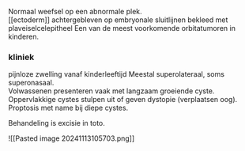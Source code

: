 Normaal weefsel op een abnormale plek.  
[[ectoderm]] achtergebleven op embryonale sluitlijnen
bekleed met plaveiselcelepitheel
Een van de meest voorkomende orbitatumoren in kinderen.
### kliniek
pijnloze zwelling vanaf kinderleeftijd
Meestal superolateraal, soms superonasaal.  
Volwassenen presenteren vaak met langzaam groeiende cyste.  
Oppervlakkige cystes stulpen uit of geven dystopie (verplaatsen oog).  
Proptosis met name bij diepe cystes.
 
Behandeling is excisie in toto.

![[Pasted image 20241113105703.png]]
